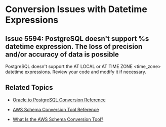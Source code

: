 # Conversion Issues with Datetime Expressions<a name="sct-reference-Oracle-PostgreSQL-DatetimeExpressions"></a>

## Issue 5594: PostgreSQL doesn't support %s datetime expression\. The loss of precision and/or accuracy of data is possible<a name="sct-reference-5594"></a>

PostgreSQL doesn't support the AT LOCAL or AT TIME ZONE <time\_zone> datetime expressions\. Review your code and modify it if necessary\.

## Related Topics<a name="sct-reference-Oracle-PostgreSQL-DatetimeExpressions-related"></a>

+  [Oracle to PostgreSQL Conversion Reference](sct-reference-Oracle-PostgreSQL.md) 

+  [AWS Schema Conversion Tool Reference](CHAP_SchemaConversionTool.Reference.md) 

+  [What Is the AWS Schema Conversion Tool?](Welcome.md) 
